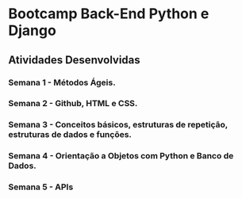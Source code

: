 # Bootcamp Back-End Python e Django

## Atividades Desenvolvidas

### Semana 1 - Métodos Ágeis.
### Semana 2 - Github, HTML e CSS.
### Semana 3 - Conceitos básicos, estruturas de repetição, estruturas de dados e funções.
### Semana 4 - Orientação a Objetos com Python e Banco de Dados.
### Semana 5 - APIs